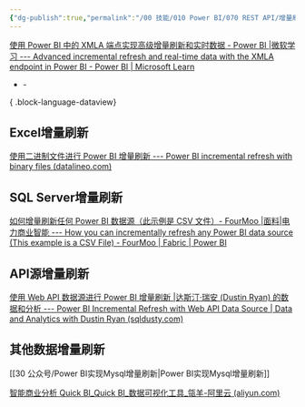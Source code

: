 ```yaml
---
{"dg-publish":true,"permalink":"/00 技能/010 Power BI/070 REST API/增量刷新/","tags":["增量刷新","元信息"]}
---
```


[使用 Power BI 中的 XMLA 端点实现高级增量刷新和实时数据 - Power BI |微软学习 --- Advanced incremental refresh and real-time data with the XMLA endpoint in Power BI - Power BI | Microsoft Learn](https://learn.microsoft.com/en-us/power-bi/connect-data/incremental-refresh-xmla)



- \-

{ .block-language-dataview}
## Excel增量刷新
[使用二进制文件进行 Power BI 增量刷新 --- Power BI incremental refresh with binary files (datalineo.com)](https://www.datalineo.com/post/power-bi-incremental-refresh-with-binary-files)



## SQL Server增量刷新

[如何增量刷新任何 Power BI 数据源（此示例是 CSV 文件）- FourMoo |面料|电力商业智能 --- How you can incrementally refresh any Power BI data source (This example is a CSV File) - FourMoo | Fabric | Power BI](https://www.fourmoo.com/2020/06/10/how-you-can-incrementally-refresh-any-power-bi-data-source-this-example-is-a-csv-file/)


## API源增量刷新
[使用 Web API 数据源进行 Power BI 增量刷新 |达斯汀·瑞安 (Dustin Ryan) 的数据和分析 --- Power BI Incremental Refresh with Web API Data Source | Data and Analytics with Dustin Ryan (sqldusty.com)](https://sqldusty.com/2020/05/20/power-bi-incremental-refresh-with-web-api-data-source/)


## 其他数据增量刷新

[[30 公众号/Power BI实现Mysql增量刷新\|Power BI实现Mysql增量刷新]]


[智能商业分析 Quick BI_Quick BI_数据可视化工具_瓴羊-阿里云 (aliyun.com)](https://www.aliyun.com/product/quick-bi)